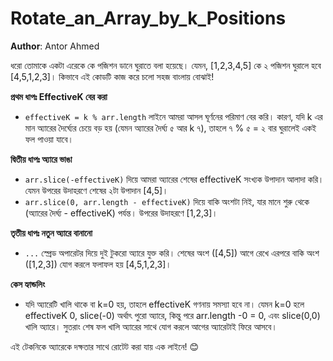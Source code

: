 # Rotate_an_Array_by_k_Positions

**Author**: Antor Ahmed



ধরো তোমাকে একটা এরেকে কে পজিশন ডানে ঘুরাতে বলা হয়েছে। যেমন, [1,2,3,4,5] কে ২ পজিশন ঘুরালে হবে [4,5,1,2,3]। কিভাবে এই কোডটি কাজ করে চলো সহজ বাংলায় বোঝাই!

**প্রথম ধাপঃ EffectiveK বের করা**
- `effectiveK = k % arr.length` লাইনে আমরা আসল ঘূর্ণনের পরিমাণ বের করি। কারণ, যদি k এর মান অ্যারের দৈর্ঘ্যের চেয়ে বড় হয় (যেমন অ্যারের দৈর্ঘ্য ৫ আর k ৭), তাহলে ৭ % ৫ = ২ বার ঘুরালেই একই ফল পাওয়া যাবে।

**দ্বিতীয় ধাপঃ অ্যারে ভাঙা**
- `arr.slice(-effectiveK)` দিয়ে আমরা অ্যারের শেষের effectiveK সংখ্যক উপাদান আলাদা করি। যেমন উপরের উদাহরণে শেষের ২টা উপাদান [4,5]।
- `arr.slice(0, arr.length - effectiveK)` দিয়ে বাকি অংশটা নিই, যার মানে শুরু থেকে (অ্যারের দৈর্ঘ্য - effectiveK) পর্যন্ত। উপরের উদাহরণে [1,2,3]।

**তৃতীয় ধাপঃ নতুন অ্যারে বানানো**
- `...` স্প্রেড অপারেটর দিয়ে দুই টুকরো অ্যারে যুক্ত করি। শেষের অংশ ([4,5]) আগে রেখে এরপরে বাকি অংশ ([1,2,3]) যোগ করলে ফলাফল হয় [4,5,1,2,3]।

**কেস হ্যান্ডলিং**
- যদি অ্যারেটি খালি থাকে বা k=0 হয়, তাহলে effectiveK গণনায় সমস্যা হবে না। যেমন k=0 হলে effectiveK 0, slice(-0) অর্থাৎ পুরো অ্যারে, কিন্তু পরে  arr.length -0 = 0, এবং slice(0,0) খালি অ্যারে। সুতরাং শেষ ফল খালি অ্যারের সাথে যোগ করলে আগের অ্যারেটাই ফিরে আসবে। 

এই টেকনিকে অ্যারেকে দক্ষতার সাথে রোটেট করা যায় এক লাইনে! 😊